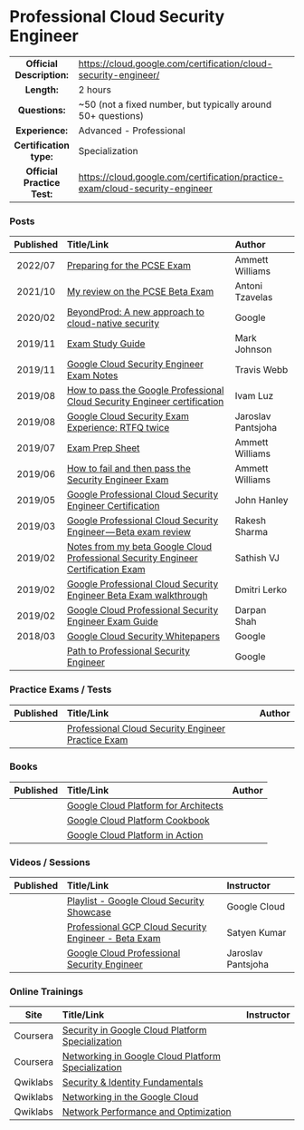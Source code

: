 # Professional Cloud Security Engineer

| | | |
| :---:         |     :---      |          :--- |
| **Official Description:** | https://cloud.google.com/certification/cloud-security-engineer/ | 
| **Length:** | 2 hours | 
| **Questions:** | ~50 (not a fixed number, but typically around 50+ questions) | 
| **Experience:** | Advanced - Professional | 
| **Certification type:** | Specialization | 
| **Official Practice Test:** | https://cloud.google.com/certification/practice-exam/cloud-security-engineer | 

### Posts
| Published | Title/Link | Author |
| :---:         |     :---      |          :--- |
| 2022/07 | [Preparing for the PCSE Exam](https://medium.com/google-cloud/preparing-for-the-google-cloud-professional-cloud-security-engineer-exam-56bc34d02c45) | Ammett Williams | 
| 2021/10 | [My review on the PCSE Beta Exam](https://www.linkedin.com/pulse/my-review-professional-cloud-security-engineer-beta-exam-tzavelas/?trackingId=wfzSPQTlEQXGgzkRE6XWXA%3D%3D) | Antoni Tzavelas | 
| 2020/02 | [BeyondProd: A new approach to cloud-native security](https://cloud.google.com/security/beyondprod/) | Google |
| 2019/11 | [Exam Study Guide](https://www.linkedin.com/pulse/google-cloud-professional-security-engineer-exam-study-mark-johnson/) | Mark Johnson |
| 2019/11 | [Google Cloud Security Engineer Exam Notes](https://medium.com/@tjwebb/google-cloud-security-engineer-exam-21f55d3dd5a7) | Travis Webb |
| 2019/08 | [How to pass the Google Professional Cloud Security Engineer certification](https://medium.com/ci-t/how-to-pass-the-google-professional-cloud-security-engineer-certification-74160bf4d205) | Ivam Luz |
| 2019/08 | [Google Cloud Security Exam Experience: RTFQ twice](https://medium.com/@jpantjsoha/google-cloud-security-exam-experience-8c4c973a86d6) | Jaroslav Pantsjoha |
| 2019/07 | [Exam Prep Sheet](https://www.linkedin.com/pulse/google-cloud-professional-security-exam-prep-sheet-ammett-williams/?published=t) | Ammett Williams |
| 2019/06 | [How to fail and then pass the Security Engineer Exam](https://www.linkedin.com/pulse/how-fail-pass-google-cloud-professional-security-exam-ammett-williams/) | Ammett Williams |
| 2019/05 | [Google Professional Cloud Security Engineer Certification](https://www.jhanley.com/google-professional-cloud-security-engineer-certification/) | John Hanley |
| 2019/03 | [Google Professional Cloud Security Engineer — Beta exam review](https://medium.com/@techie.rakesh/google-professional-cloud-security-engineer-beta-exam-review-e21445bc2979) | Rakesh Sharma |
| 2019/02 | [Notes from my beta Google Cloud Professional Security Engineer Certification Exam](https://medium.com/@sathishvj/notes-from-my-beta-google-cloud-professional-security-engineer-certification-exam-bff02c93d757) | Sathish VJ |
| 2019/02 | [Google Professional Cloud Security Engineer Beta Exam walkthrough](http://deploy.live/blog/google-professional-cloud-security-engineer-beta-exam/) | Dmitri Lerko |
| 2019/02 | [Google Cloud Professional Security Engineer Exam Guide](https://www.linkedin.com/pulse/google-cloud-professional-security-engineer-exam-guide-darpan-shah/) | Darpan Shah |
| 2018/03 | [Google Cloud Security Whitepapers](https://services.google.com/fh/files/misc/security_whitepapers_march2018.pdf) | Google |
|  | [Path to Professional Security Engineer](https://www.linkedin.com/posts/google-cloud_with-google-cloud-certifications-validate-activity-6633382346668277760-M69P) | Google |

### Practice Exams / Tests
| Published | Title/Link | Author |
| :---:         |     :---      |          :--- |
| | [Professional Cloud Security Engineer Practice Exam](https://cloud.google.com/certification/practice-exam/cloud-security-engineer) | |

### Books
| Published | Title/Link | Author |
| :---:         |     :---      |          :--- |
| | [Google Cloud Platform for Architects](https://www.amazon.com/Google-Cloud-Platform-Architects-solutions/dp/1788834305/) | |
| | [Google Cloud Platform Cookbook](https://www.amazon.com/Google-Cloud-Platform-Cookbook-applications/dp/1788291999/) | |
| | [Google Cloud Platform in Action](https://www.amazon.com/Google-Cloud-Platform-Action-Geewax/dp/1617293520/) | |

### Videos / Sessions
| Published | Title/Link | Instructor |
| :---:         |     :---      |          :--- |
| | [Playlist - Google Cloud Security Showcase](https://www.youtube.com/playlist?list=PLBgogxgQVM9tEGqcLF7DL_Q0sst5RvPLn) | Google Cloud |
| | [Professional GCP Cloud Security Engineer - Beta Exam](https://www.youtube.com/playlist?list=PLAFY3hrExHFF4Df4TTXlvKCdiKIF7SZz2) | Satyen Kumar |
| | [Google Cloud Professional Security Engineer](https://www.youtube.com/playlist?list=PLxQzKf1gjjCPqkPeX0pJqI9lp2Ifyy1oW) | Jaroslav Pantsjoha |

### Online Trainings
| Site | Title/Link | Instructor |
| :---:         |     :---      |          :--- |
| Coursera | [Security in Google Cloud Platform Specialization](https://www.coursera.org/specializations/security-google-cloud-platform) | |
| Coursera | [Networking in Google Cloud Platform Specialization](https://www.coursera.org/specializations/networking-google-cloud-platform) | |
| Qwiklabs | [Security & Identity Fundamentals](https://google.qwiklabs.com/quests/40) | |
| Qwiklabs | [Networking in the Google Cloud](https://google.qwiklabs.com/quests/31) | |
| Qwiklabs | [Network Performance and Optimization](https://google.qwiklabs.com/quests/46) | |
